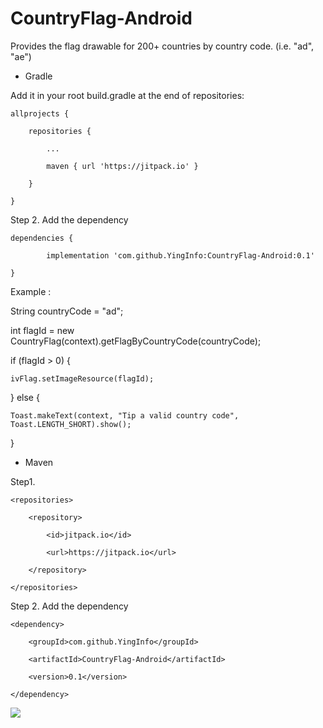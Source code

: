 # CountryFlag-Android


Provides the flag drawable for 200+ countries by country code. (i.e. "ad", "ae")


- Gradle 

Add it in your root build.gradle at the end of repositories:

	allprojects {

		repositories {

			...

			maven { url 'https://jitpack.io' }

		}

	}
	
Step 2. Add the dependency

	dependencies {
	
	        implementation 'com.github.YingInfo:CountryFlag-Android:0.1'
		
	}


Example : 

String countryCode = "ad";

int flagId = new CountryFlag(context).getFlagByCountryCode(countryCode);

if (flagId > 0) {

	ivFlag.setImageResource(flagId);
	
} else {

	Toast.makeText(context, "Tip a valid country code", Toast.LENGTH_SHORT).show();
	
}
		    


- Maven


Step1.

	<repositories>
	
		<repository>
		
		    <id>jitpack.io</id>
		    
		    <url>https://jitpack.io</url>
		    
		</repository>
		
	</repositories>
	
	
Step 2. Add the dependency

	<dependency>
	
	    <groupId>com.github.YingInfo</groupId>
	    
	    <artifactId>CountryFlag-Android</artifactId>
	    
	    <version>0.1</version>
	    
	</dependency>
	
	
[![](https://jitpack.io/v/YingInfo/CountryFlag-Android.svg)](https://jitpack.io/#YingInfo/CountryFlag-Android)
